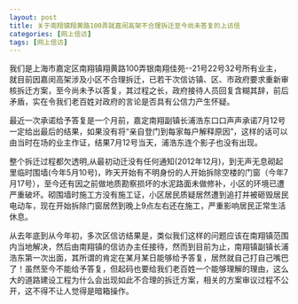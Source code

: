 ```yaml
---
layout: post
title: 关于南翔镇翔黄路100弄就嘉闵高架不合理拆迁至今尚未答复的上访信
categories: [网上信访]
tags: [网上信访]
---
```


我们是上海市嘉定区南翔镇翔黄路100弄银南翔佳苑--21号22号32号所有业主，就目前因嘉闵高架涉及小区不合理拆迁，已若干次信访镇、区、市政府要求重新审核拆迁方案，至今尚未予以答复，其过程之长，政府接待人员回复含糊其辞，前后矛盾，实在令我们老百姓对政府的言论是否具有公信力产生怀疑。


最近一次承诺给予答复是一个月前，嘉定南翔副镇长浦浩东口口声声承诺7月12号一定给出最后的结果，如果没有将“亲自登门到每家每户解释原因”，这样的话可以由当时在场的业主作证，结果7月12号当天，浦浩东连个影子也没有出现。

整个拆迁过程都欠透明,从最初动迁没有任何通知(2012年12月)，到无声无息砌起里临时围墙(今年5月10号)，昨天开始有不明身份的人开始拆除空楼的门窗（今年7月17号），至今还有因之前做地质勘察损坏的水泥路面未做修补，小区的环境已遭严重破坏。砌围墙时施工方没有施工证，小区居民质疑居然遭到追打并被砸毁居民电动车，现在开始拆除门窗居然到晚上9点左右还在施工，严重影响居民正常生活休息。


从去年底到从今年初，多次区信访结果是，类似我们这样的问题应该在南翔镇范围内当地解决，然后由南翔镇的信访办主任接待，然而到目前为止，南翔镇副镇长浦浩东第一次出面，其所谓的肯定在某月某日能够给予答复，居然就自己打自己嘴巴了！虽然至今不能给予答复，但起码也要给我们老百姓一个能够理解的理由，这么大的道路建设工程为什么会出现如此不合理的拆迁方案，相关的方案审议过程不公开，这不得不让人觉得是暗箱操作。



